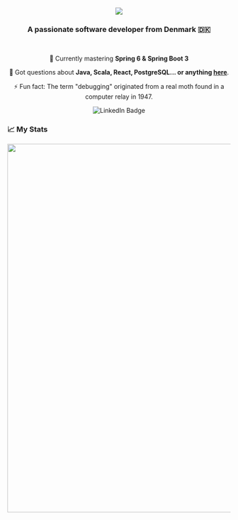 <h1 align="center">
    <img src="https://readme-typing-svg.herokuapp.com/?font=Righteous&size=35&center=true&vCenter=true&width=500&height=70&duration=4000&lines=Hi+There!+👋;+I'm+Marouan+El+Haddad!;" />
</h1>

<h3 align="center">A passionate software developer from Denmark 🇩🇰</h3>

<br/>

<div align="center">

🌱 Currently mastering **Spring 6 & Spring Boot 3**

💬 Got questions about **Java, Scala, React, PostgreSQL... or anything [here](https://github.com/yourusername/yourusername/issues)**.

⚡ Fun fact: The term "debugging" originated from a real moth found in a computer relay in 1947.

<img src="https://img.shields.io/badge/LinkedIn-blue?style=for-the-badge&logo=linkedin&logoColor=white" alt="LinkedIn Badge"/>

</div>



### 📈 My Stats 
<img width="830" src="https://github-readme-activity-graph.vercel.app/graph?username=Marouan-El-Haddad&bg_color=21232a&color=a8eeff&line=61dafb&point=f0fcff&area=true&hide_border=false" />
